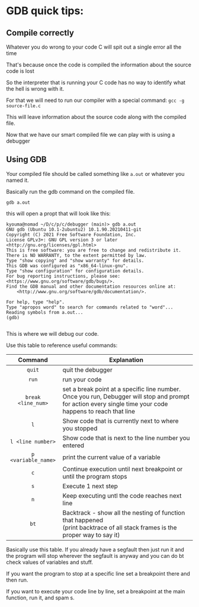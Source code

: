 # GDB quick tips:

## Compile correctly
 Whatever you do wrong to your code C will spit out a single error all the time
 
 That's because once the code is compiled the information about the source code is lost
 
 So the interpreter that is running your C code has no way to identify what the hell is wrong with it.
 
 For that we will need to run our compiler with a special command: `gcc -g source-file.c`
 
 This will leave information about the source code along with the compiled file.
 
 Now that we have our smart compiled file we can play with is using a debugger

## Using GDB

 Your compiled file should be called something like `a.out` or whatever you named it.
 
 Basically run the gdb command on the compiled file.
 
 `gdb a.out`
 
 this will open a propt that will look like this:
 
 ```
 kyouma@nomad ~/D/c/p/c/debugger (main)> gdb a.out 
 GNU gdb (Ubuntu 10.1-2ubuntu2) 10.1.90.20210411-git
 Copyright (C) 2021 Free Software Foundation, Inc.
 License GPLv3+: GNU GPL version 3 or later <http://gnu.org/licenses/gpl.html>
 This is free software: you are free to change and redistribute it.
 There is NO WARRANTY, to the extent permitted by law.
 Type "show copying" and "show warranty" for details.
 This GDB was configured as "x86_64-linux-gnu".
 Type "show configuration" for configuration details.
 For bug reporting instructions, please see:
 <https://www.gnu.org/software/gdb/bugs/>.
 Find the GDB manual and other documentation resources online at:
     <http://www.gnu.org/software/gdb/documentation/>.

 For help, type "help".
 Type "apropos word" to search for commands related to "word"...
 Reading symbols from a.out...
 (gdb) 


 ```
 
 This is where we will debug our code.
 
 Use this table to reference useful commands:
 
 | Command  | Explanation  |
 | :-:|---|
 | `quit`  | quit the debugger  |
 | `run`  | run your code  |
 | `break <line_num>`  | set a break point at a specific line number.<br> Once you run, Debugger will stop and prompt for action every single time your code happens to reach that line  |
 | `l`  | Show code that is currently next to where you stopped  |
 | `l <line number>` | Show code that is next to the line number you entered |
 | `p <variable_name>` | print the current value of a variable|
 | `c` | Continue execution until next breakpoint or until the program stops |
 | `s` | Execute 1 next step |
 | `n` | Keep executing untl the code reaches next line |
 | `bt` | Backtrack - show all the nesting of function that happened<br>(print backtrace of all stack frames is the proper way to say it)| 


 Basically use this table. If you already have a segfault then just run it and the program will stop wherever the segfault is anyway and you can do bt check values of variables and stuff.
 
 If you want the program to stop at a specific line set a breakpoint there and then run.
 
 If you want to execute your code line by line, set a breakpoint at the main function, run it, and spam s.
 
 
